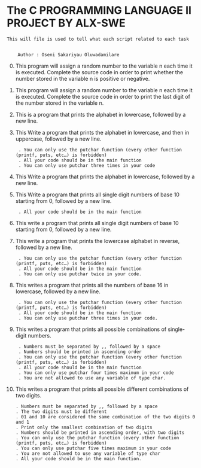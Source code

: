# 	The C PROGRAMMING LANGUAGE II PROJECT BY ALX-SWE



	This will file is used to tell what each script related to each task


		Author : Oseni Sakariyau Oluwadamilare


0. This program will assign a random number to the variable n each time it is executed. Complete the source code in order to print whether the number stored in the variable n is positive or negative.

1. This program will assign a random number to the variable n each time it is executed. Complete the source code in order to print the last digit of the number stored in the variable n.

2. This is a program that prints the alphabet in lowercase, followed by a new line.

3. This Write a program that prints the alphabet in lowercase, and then in uppercase, followed by a new line.

    	. You can only use the putchar function (every other function (printf, puts, etc…) is forbidden)
    	. All your code should be in the main function
    	. You can only use putchar three times in your code

4. This Write a program that prints the alphabet in lowercase, followed by a new line.

5. This Write a program that prints all single digit numbers of base 10 starting from 0, followed by a new line.

    	. All your code should be in the main function

6. This write a program that prints all single digit numbers of base 10 starting from 0, followed by a new line.


7. This write a program that prints the lowercase alphabet in reverse, followed by a new line.

    	. You can only use the putchar function (every other function (printf, puts, etc…) is forbidden)
    	. All your code should be in the main function
    	. You can only use putchar twice in your code.

8. This writes a program that prints all the numbers of base 16 in lowercase, followed by a new line.

    	. You can only use the putchar function (every other function (printf, puts, etc…) is forbidden)
    	. All your code should be in the main function
    	. You can only use putchar three times in your code.

9. This writes a program that prints all possible combinations of single-digit numbers.

    	. Numbers must be separated by ,, followed by a space
    	. Numbers should be printed in ascending order
    	. You can only use the putchar function (every other function (printf, puts, etc…) is forbidden)
    	. All your code should be in the main function
    	. You can only use putchar four times maximum in your code
    	. You are not allowed to use any variable of type char.

10. This writes a program that prints all possible different combinations of two digits.

    	. Numbers must be separated by ,, followed by a space
    	. The two digits must be different
    	. 01 and 10 are considered the same combination of the two digits 0 and 1
    	. Print only the smallest combination of two digits
    	. Numbers should be printed in ascending order, with two digits
    	. You can only use the putchar function (every other function (printf, puts, etc…) is forbidden)
    	. You can only use putchar five times maximum in your code
    	. You are not allowed to use any variable of type char
    	. All your code should be in the main function.





